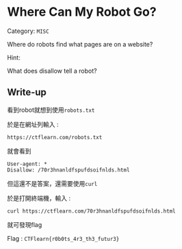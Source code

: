 # Where Can My Robot Go?
Category: `MISC`

Where do robots find what pages are on a website?

Hint:

What does disallow tell a robot?

## Write-up

看到robot就想到使用`robots.txt`

於是在網址列輸入 :
```
https://ctflearn.com/robots.txt
```

就會看到
```
User-agent: *
Disallow: /70r3hnanldfspufdsoifnlds.html
```

但這還不是答案，還需要使用`curl`

於是打開終端機，輸入 : 
```
curl https://ctflearn.com/70r3hnanldfspufdsoifnlds.html
```

就可發現flag

Flag : `CTFlearn{r0b0ts_4r3_th3_futur3}`
